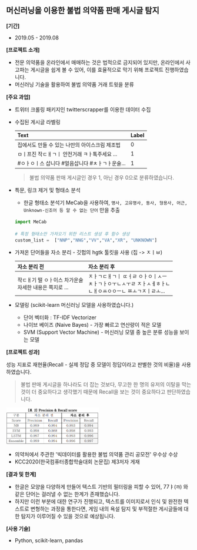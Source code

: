 ## 머신러닝을 이용한 불법 의약품 판매 게시글 탐지



**[기간]**

- 2019.05 - 2019.08



**[프로젝트 소개]**

- 전문 의약품을 온라인에서 매매하는 것은 법적으로 금지되어 있지만, 온라인에서 사고파는 게시글을 쉽게 볼 수 있어, 이를 효율적으로 막기 위해 프로젝트 진행하였습니다.
- 머신러닝 기술을 활용하여 불법 의약품 거래 트윗을 분류



**[주요 과업]**

- 트위터 크롤링 패키지인 twitterscrapper를 이용한 데이터 수집

- 수집된 게시글 라벨링

  | Text                                            | Label |
  | ----------------------------------------------- | ----- |
  | 집에서도 만들 수 있는 나만의 아이스크림 제조법  | 0     |
  | ㅁㅣ프진 작ㄷㅐㄱㅣ 안전거래 ㅋㅏ톡주세요 ...   | 1     |
  | #ㅇㅏㅇㅣ스 삽니다 #얼음삽니다 #ㅊㅏㄱㅏ운술... | 1     |

  > 불법 의약품 판매 게시글인 경우 1, 아닌 경우 0으로 분류하였습니다.



- 특문, 링크 제거 및 형태소 분석 

  - 한글 형태소 분석기 MeCab을 사용하여, `명사, 고유명사, 동사, 형용사, 어근, Unknown-신조어 등 알 수 없는 단어` 만을 추출

  ```python
  import MeCab
  
  # 특정 형태소만 가져오기 위한 리스트 생성 후 함수 생성
  custom_list =  ["NNP","NNG","VV","VA","XR", "UNKNOWN"]
  ```

  

- 가져온 단어들을 자소 분리 - 깃헙의 hgtk 툴킷을 사용 (집 -> ㅈㅣㅂ)

  | 자소 분리 전                                                | 자소 분리 후                                                 |
  | ----------------------------------------------------------- | ------------------------------------------------------------ |
  | 작ㄷㅐ기 떨 ㅇㅏ이스 차가운술<br />자세한 내용은 쪽지로 ... | ㅈㅏㄱㄷㅐㄱㅣ  ㄸㅓㄹ ㅇㅏㅇㅣㅅㅡ <br />ㅊㅏㄱㅏㅇㅜㄴㅅㅜㄹ  ㅈㅏㅅㅔㅎㅏㄴ <br />ㄴㅐㅇㅛㅇㅇㅡㄴ   ㅉㅗㄱㅈㅣㄹㅗ... |

  

- 모델링 (scikit-learn 머신러닝 모델을 사용하였습니다.)

  - 단어 벡터화 : TF-IDF Vectorizer
  - 나이브 베이즈 (Naive Bayes) - 가장 빠르고 연산량이 적은 모델
  - SVM (Support Vector Machine) - 머신러닝 모델 중 높은 분류 성능을 보이는 모델

  

**[프로젝트 성과]**

성능 지표로 재현율(Recall - 실제 정답 중 모델이 정답이라고 판별한 것의 비율)을 사용하였습니다.

> 불법 판매 게시글을 하나라도 더 잡는 것보다, 무고한 한 명의 유저의 이탈을 막는 것이 더 중요하다고 생각했기 때문에 Recall을 보는 것이 중요하다고 판단하였습니다.

<img src="./asset/PrecisionRecall.png" style="float left" width="50%"></img>

- 의약처에서 주관한 '빅데이터를 활용한 불법 의약품 관리 공모전' 우수상 수상
- KCC2020(한국컴퓨터종합학술대회 논문집) 제3저자 게재



**[결과 및 한계]**

- 한글은 모양을 다양하게 만들어 텍스트 기반의 필터링을 피할 수 있어, 77ㅑ(`꺄`) 와 같은 단어는 걸러낼 수 없는 한계가 존재했습니다.
- 하지만 이런 부분에 대한 연구가 진행되고, 텍스트를 이미지로서 인식 및 완전한 텍스트로 변형하는 과정을 통한다면, 게임 내의 욕설 탐지 및 부적절한 게시글들에 대한 탐지가 이루어질 수 있을 것으로 예상됩니다.



**[사용 기술]**

- Python, scikit-learn, pandas






